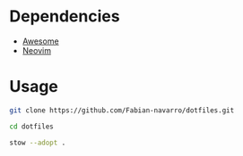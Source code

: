 # Dependencies
- [Awesome](https://github.com/awesomeWM/awesome)
- [Neovim](https://github.com/neovim/neovim)

# Usage
```bash
git clone https://github.com/Fabian-navarro/dotfiles.git

cd dotfiles

stow --adopt .
```
